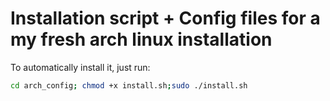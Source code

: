 # Installation script + Config files for a my fresh arch linux installation
To automatically install it, just run:
```bash
cd arch_config; chmod +x install.sh;sudo ./install.sh
```
